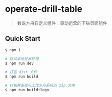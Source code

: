 # operate-drill-table

> 数说方舟自定义组件：驱动运营的下钻页面组件

## Quick Start

```bash
$ npm i

# 启动本地开发环境
$ npm run dev

# 打包 dist 文件
$ npm run build

# 打包并生成可上传方舟系统的 zip 文件
$ npm run build:lego
```

